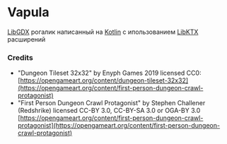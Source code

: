 # Vapula
[LibGDX](http://libgdx.badlogicgames.com/) рогалик написанный на [Kotlin](https://kotlinlang.org/) 
с ипользованием [LibKTX](https://github.com/libktx/ktx) расширений

### Credits
- "Dungeon Tileset 32x32" by Enyph Games 2019 licensed CC0: [https://opengameart.org/content/dungeon-tileset-32x32](https://opengameart.org/content/first-person-dungeon-crawl-protagonist)
- "First Person Dungeon Crawl Protagonist" by Stephen Challener (Redshrike) licensed CC-BY 3.0, CC-BY-SA 3.0 or OGA-BY 3.0 [https://opengameart.org/content/first-person-dungeon-crawl-protagonist](https://opengameart.org/content/first-person-dungeon-crawl-protagonist)

